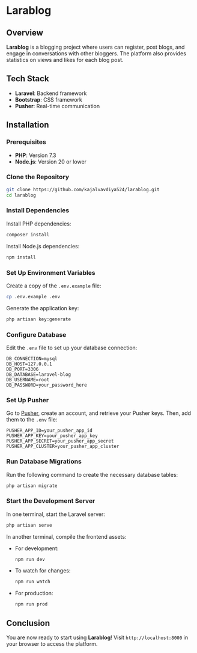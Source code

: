 # Larablog

## Overview
**Larablog** is a blogging project where users can register, post blogs, and engage in conversations with other bloggers. The platform also provides statistics on views and likes for each blog post.

## Tech Stack
- **Laravel**: Backend framework
- **Bootstrap**: CSS framework
- **Pusher**: Real-time communication

## Installation

### Prerequisites
- **PHP**: Version 7.3
- **Node.js**: Version 20 or lower

### Clone the Repository
```bash
git clone https://github.com/kajalvavdiya524/larablog.git
cd larablog
```

### Install Dependencies

Install PHP dependencies:
```bash
composer install
```

Install Node.js dependencies:
```bash
npm install
```

### Set Up Environment Variables

Create a copy of the `.env.example` file:
```bash
cp .env.example .env
```

Generate the application key:
```bash
php artisan key:generate
```

### Configure Database

Edit the `.env` file to set up your database connection:
```env
DB_CONNECTION=mysql
DB_HOST=127.0.0.1
DB_PORT=3306
DB_DATABASE=laravel-blog
DB_USERNAME=root
DB_PASSWORD=your_password_here
```

### Set Up Pusher

Go to [Pusher](https://pusher.com/), create an account, and retrieve your Pusher keys. Then, add them to the `.env` file:
```env
PUSHER_APP_ID=your_pusher_app_id
PUSHER_APP_KEY=your_pusher_app_key
PUSHER_APP_SECRET=your_pusher_app_secret
PUSHER_APP_CLUSTER=your_pusher_app_cluster
```

### Run Database Migrations

Run the following command to create the necessary database tables:
```bash
php artisan migrate
```

### Start the Development Server

In one terminal, start the Laravel server:
```bash
php artisan serve
```

In another terminal, compile the frontend assets:

- For development:
  ```bash
  npm run dev
  ```
- To watch for changes:
  ```bash
  npm run watch
  ```
- For production:
  ```bash
  npm run prod
  ```

## Conclusion
You are now ready to start using **Larablog**! Visit `http://localhost:8000` in your browser to access the platform.
